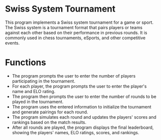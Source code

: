 # Swiss System Tournament

This program implements a Swiss system tournament for a game or sport. The Swiss system is a tournament format that pairs players or teams against each other based on their performance in previous rounds. It is commonly used in chess tournaments, eSports, and other competitive events.

# Functions
- The program prompts the user to enter the number of players participating in the tournament.
- For each player, the program prompts the user to enter the player's name and ELO rating.
- The program then prompts the user to enter the number of rounds to be played in the tournament.
- The program uses the entered information to initialize the tournament and generate pairings for each round.
- The program simulates each round and updates the players' scores and rankings based on the match results.
- After all rounds are played, the program displays the final leaderboard, showing the players' names, ELO ratings, scores, and rankings.
